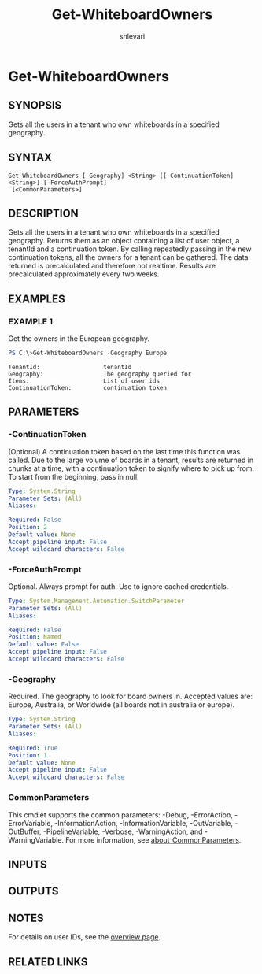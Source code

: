 ﻿---
external help file: WhiteboardAdmin-help.xml
Module Name: WhiteboardAdmin
online version: https://learn.microsoft.com/powershell/module/whiteboard/get-whiteboardowners
applicable: Microsoft Whiteboard
title: Get-WhiteboardOwners
schema: 2.0.0
author: shlevari
ms.author: shlevari
ms.reviewer:
---

# Get-WhiteboardOwners

## SYNOPSIS
Gets all the users in a tenant who own whiteboards in a specified geography.

## SYNTAX

```
Get-WhiteboardOwners [-Geography] <String> [[-ContinuationToken] <String>] [-ForceAuthPrompt]
 [<CommonParameters>]
```

## DESCRIPTION

Gets all the users in a tenant who own whiteboards in a specified geography. Returns them as an
object containing a list of user object, a tenantId and a continuation token. By calling repeatedly
passing in the new continuation tokens, all the owners for a tenant can be gathered. The data
returned is precalculated and therefore not realtime. Results are precalculated approximately every
two weeks.

## EXAMPLES

### EXAMPLE 1

Get the owners in the European geography.

```powershell
PS C:\>Get-WhiteboardOwners -Geography Europe
```

```Output
TenantId:                  tenantId
Geography:                 The geography queried for
Items:                     List of user ids
ContinuationToken:         continuation token
```

## PARAMETERS

### -ContinuationToken

(Optional) A continuation token based on the last time this function was called. Due to the large
volume of boards in a tenant, results are returned in chunks at a time, with a continuation token to
signify where to pick up from. To start from the beginning, pass in null.

```yaml
Type: System.String
Parameter Sets: (All)
Aliases:

Required: False
Position: 2
Default value: None
Accept pipeline input: False
Accept wildcard characters: False
```

### -ForceAuthPrompt

Optional. Always prompt for auth. Use to ignore cached credentials.

```yaml
Type: System.Management.Automation.SwitchParameter
Parameter Sets: (All)
Aliases:

Required: False
Position: Named
Default value: False
Accept pipeline input: False
Accept wildcard characters: False
```

### -Geography

Required. The geography to look for board owners in. Accepted values are: Europe, Australia, or
Worldwide (all boards not in australia or europe).

```yaml
Type: System.String
Parameter Sets: (All)
Aliases:

Required: True
Position: 1
Default value: None
Accept pipeline input: False
Accept wildcard characters: False
```

### CommonParameters

This cmdlet supports the common parameters: -Debug, -ErrorAction, -ErrorVariable,
-InformationAction, -InformationVariable, -OutVariable, -OutBuffer, -PipelineVariable, -Verbose,
-WarningAction, and -WarningVariable. For more information, see
[about_CommonParameters](https://go.microsoft.com/fwlink/p/?LinkID=113216).

## INPUTS

## OUTPUTS

## NOTES

For details on user IDs, see the [overview page](../../docs-conceptual/overview.md).

## RELATED LINKS
